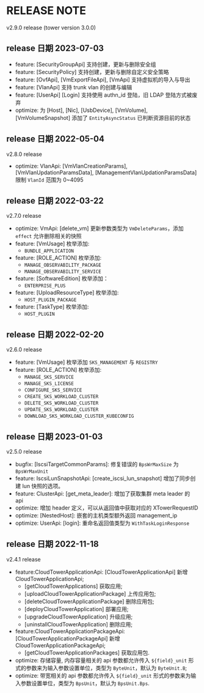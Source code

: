# RELEASE NOTE

v2.9.0 release (tower version 3.0.0)
## release 日期 2023-07-03

- feature: [SecurityGroupApi] 支持创建，更新与删除安全组
- feature: [SecurityPolicy] 支持创建，更新与删除自定义安全策略
- feature: [OvfApi], [VmExportFileApi], [VmApi] 支持虚拟机的导入与导出
- feature: [VlanApi] 支持 trunk vlan 的创建与编辑
- feature: [UserApi] [Login] 支持使用 authn_id 登陆，旧 LDAP 登陆方式被废弃
- optimize: 为 [Host], [Nic], [UsbDevice], [VmVolume], [VmVolumeSnapshot] 添加了 `EntityAsyncStatus` 已判断资源目前的状态

## release 日期 2022-05-04

v2.8.0 release

- optimize: VlanApi: [VmVlanCreationParams], [VmVlanUpdationParamsData], [ManagementVlanUpdationParamsData] 限制 `VlanId` 范围为 0~4095

## release 日期 2022-03-22

v2.7.0 release

- optimize: VmApi: [delete_vm] 更新参数类型为 `VmDeleteParams`，添加 `effect` 允许删除相关的快照
- feature: [VmUsage] 枚举添加:
  - `BUNDLE_APPLICATION`
- feature: [ROLE_ACTION] 枚举添加:
  - `MANAGE_OBSERVABILITY_PACKAGE`
  - `MANAGE_OBSERVABILITY_SERVICE`
- feature: [SoftwareEdition] 枚举添加：
  - `ENTERPRISE_PLUS`
- feature: [UploadResourceType] 枚举添加:
  - `HOST_PLUGIN_PACKAGE`
- feature: [TaskType] 枚举添加:
  - `HOST_PLUGIN`

## release 日期 2022-02-20

v2.6.0 release

- feature: [VmUsage] 枚举添加 `SKS_MANAGEMENT` 与 `REGISTRY`
- feature: [ROLE_ACTION] 枚举添加:
  - `MANAGE_SKS_SERVICE`
  - `MANAGE_SKS_LICENSE`
  - `CONFIGURE_SKS_SERVICE`
  - `CREATE_SKS_WORKLOAD_CLUSTER`
  - `DELETE_SKS_WORKLOAD_CLUSTER`
  - `UPDATE_SKS_WORKLOAD_CLUSTER`
  - `DOWNLOAD_SKS_WORKLOAD_CLUSTER_KUBECONFIG`

## release 日期 2023-01-03

v2.5.0 release

- bugfix: [IscsiTargetCommonParams]: 修复错误的 `BpsWrMaxSize` 为 `BpsWrMaxUnit`
- feature: IscsiLunSnapshotApi: [create_iscsi_lun_snapshot] 增加了同步创建 lun 快照的选项。
- feature: ClusterApi: [get_meta_leader]: 增加了获取集群 meta leader 的 api
- optimize: 增加 header 定义，可以从返回值中获取对应的 XTowerRequestID
- optimize: [NestedHost]: 嵌套的主机类型额外返回 management_ip
- optimize: UserApi: [login]: 重命名返回值类型为 `WithTaskLoginResponse`

## release 日期 2022-11-18

v2.4.1 release

- feature:CloudTowerApplicationApi: [CloudTowerApplicationApi] 新增 CloudTowerApplicationApi;
  - [getCloudTowerApplications] 获取应用;
  - [uploadCloudTowerApplicationPackage] 上传应用包;
  - [deleteCloudTowerApplicationPackage] 删除应用包;
  - [deployCloudTowerApplication] 部署应用;
  - [upgradeCloudTowerApplication] 升级应用;
  - [uninstallCloudTowerApplication] 删除应用;
- feature:CloudTowerApplicationPackageApi: [CloudTowerApplicationPackageApi] 新增 CloudTowerApplicationPackageApi;
  - [getCloudTowerApplicationPackages] 获取应用包.
- optimize: 存储容量, 内存容量相关的 api 参数都允许传入 `${field}_unit` 形式的参数来为输入参数设置单位，类型为 `ByteUnit`，默认为 `ByteUnit.B`;
- optimize: 带宽相关的 api 参数都允许传入 `${field}_unit` 形式的参数来为输入参数设置单位，类型为 `BpsUnit`，默认为 `BpsUnit.Bps`.
